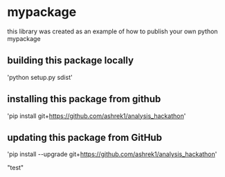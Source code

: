 # mypackage
this library was created as an example of how to publish your own python mypackage

## building this package locally
'python setup.py sdist'

## installing this package from github
'pip install git+https://github.com/ashrek1/analysis_hackathon'

## updating this package from GitHub
'pip install --upgrade git+https://github.com/ashrek1/analysis_hackathon'

"test"

